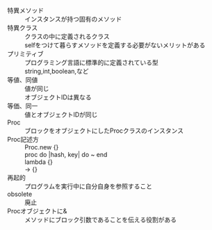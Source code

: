 <dl>
  <dt>特異メソッド</dt>
  <dd>インスタンスが持つ固有のメソッド</dd>

  <dt>特異クラス</dt>
  <dd>クラスの中に定義されるクラス</dd>
  <dd>selfをつけて暮らすメソッドを定義する必要がないメリットがある</dd>

  <dt>プリミティブ</dt>
  <dd>プログラミング言語に標準的に定義されている型</dd>
  <dd>string,int,boolean,など</dd>

  <dt>等値、同値</dt>
  <dd>値が同じ</dd>
  <dd>オブジェクトIDは異なる</dd>

  <dt>等価、同一</dt>
  <dd>値とオブジェクトIDが同じ</dd>

  <dt>Proc</dt>
  <dd>ブロックをオブジェクトにしたProcクラスのインスタンス</dd>

  <dt>Proc記述方</dt>
  <dd>Proc.new {}</dd>
  <dd>proc do |hash, key| do ~ end</dd>
  <dd>lambda {}</dd>
  <dd>-> {}</dd>

  <dt>再起的</dt>
  <dd>プログラムを実行中に自分自身を参照すること</dd>

  <dt>obsolete</dt>
  <dd>廃止</dd>

  <dt>Procオブジェクトに&</dt>
  <dd>メソッドにブロック引数であることを伝える役割がある</dd>

  <dt></dt>
  <dd></dd>
</dl>